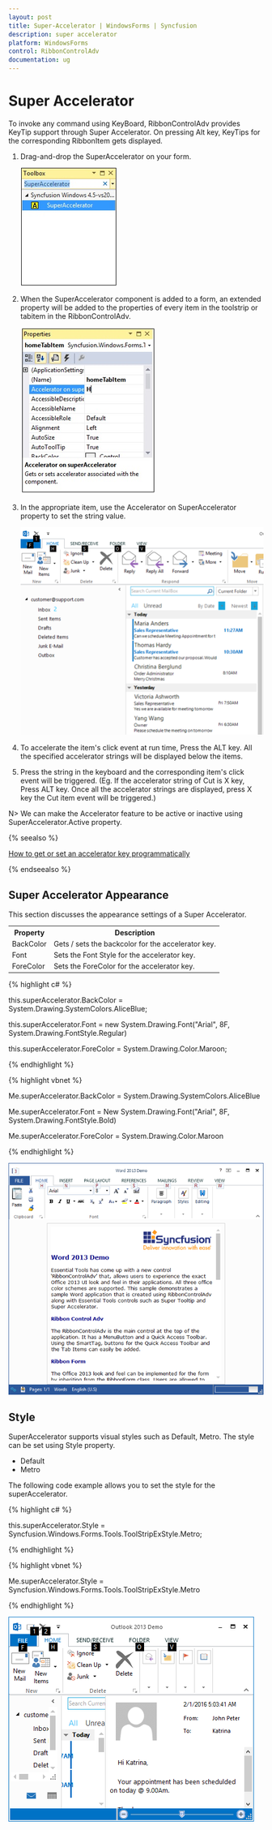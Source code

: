 ```yaml
---
layout: post
title: Super-Accelerator | WindowsForms | Syncfusion
description: super accelerator
platform: WindowsForms
control: RibbonControlAdv
documentation: ug
---
```


# Super Accelerator

To invoke any command using KeyBoard, RibbonControlAdv provides KeyTip support through Super Accelerator. On pressing Alt key, KeyTips for the corresponding RibbonItem gets displayed.

1. Drag-and-drop the SuperAccelerator on your form.

   ![](Super-Accelerator_images/Super-Accelerator_img1.jpeg)

2. When the SuperAccelerator component is added to a form, an extended property will be added to the properties of every item in the toolstrip or tabitem in the RibbonControlAdv.

   ![](Super-Accelerator_images/Super-Accelerator_img2.jpeg)

3. In the appropriate item, use the Accelerator on SuperAccelerator property to set the string value.

   ![](Super-Accelerator_images/Super-Accelerator_img2.png)

4. To accelerate the item's click event at run time, Press the ALT key. All the specified accelerator strings will be displayed below the items. 

5. Press the string in the keyboard and the corresponding item's click event will be triggered. (Eg. If the accelerator string of Cut is X key, Press ALT key. Once all the accelerator strings are displayed, press X key the Cut item event will be triggered.)

N> We can make the Accelerator feature to be active or inactive using SuperAccelerator.Active property.

{% seealso %}

[How to get or set an accelerator key programmatically](/windowsforms/ribboncontroladv/faq/super-accelerator/how-to-get-or-set-an-accelerator-key-programmatica.html)

{% endseealso %}


## Super Accelerator Appearance

This section discusses the appearance settings of a Super Accelerator.

<table>
<tr>
<th>
Property</th><th>
Description</th></tr>
<tr>
<td>
BackColor</td><td>
Gets / sets the backcolor for the accelerator key.</td></tr>
<tr>
<td>
Font</td><td>
Sets the Font Style for the accelerator key.</td></tr>
<tr>
<td>
ForeColor</td><td>
Sets the ForeColor for the accelerator key.</td></tr>
</table>



{% highlight c# %}

this.superAccelerator.BackColor = System.Drawing.SystemColors.AliceBlue;

this.superAccelerator.Font = new System.Drawing.Font("Arial", 8F, System.Drawing.FontStyle.Regular)

this.superAccelerator.ForeColor = System.Drawing.Color.Maroon;

{% endhighlight %}

{% highlight vbnet %}

Me.superAccelerator.BackColor = System.Drawing.SystemColors.AliceBlue

Me.superAccelerator.Font = New System.Drawing.Font("Arial", 8F, System.Drawing.FontStyle.Bold)

Me.superAccelerator.ForeColor = System.Drawing.Color.Maroon

{% endhighlight %}

![](Super-Accelerator_images/Super-Accelerator_img5.png) 

## Style

SuperAccelerator supports visual styles such as Default, Metro. The style can be set using Style property. 

* Default
* Metro

The following code example allows you to set the style for the superAccelerator.


{% highlight c# %}

this.superAccelerator.Style = Syncfusion.Windows.Forms.Tools.ToolStripExStyle.Metro;

{% endhighlight %}

{% highlight vbnet %}

Me.superAccelerator.Style = Syncfusion.Windows.Forms.Tools.ToolStripExStyle.Metro

{% endhighlight %}

![](Super-Accelerator_images/Super-Accelerator_img6.png)